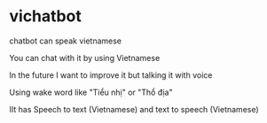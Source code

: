 # vichatbot
chatbot can speak vietnamese 


You can chat with it by using Vietnamese 

In the future I want to improve it but talking it with voice 

Using wake word like "Tiểu nhị" or "Thổ địa"

IIt has Speech to text (Vietnamese) and text to speech (Vietnamese)

